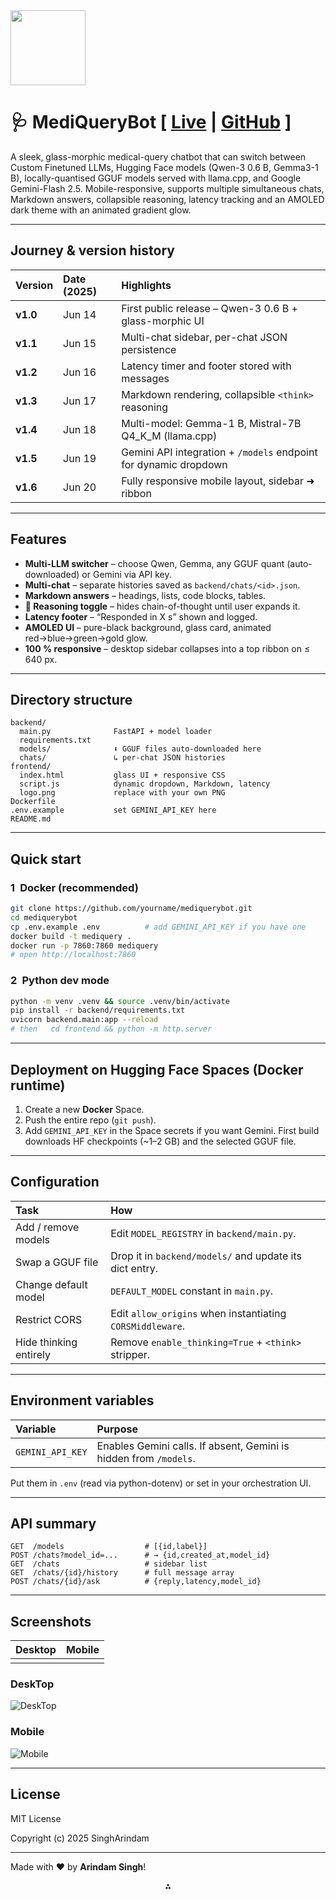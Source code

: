 <img src="https://r2cdn.perplexity.ai/pplx-full-logo-primary-dark%402x.png" class="logo" width="120"/>

# 🩺 MediQueryBot [ [Live](https://huggingface.co/spaces/ArindamSingh/MediQuery) | [GitHub](https://github.com/SinghArindam/MediQueryBot) ]

A sleek, glass-morphic medical-query chatbot that can switch between Custom Finetuned LLMs, Hugging Face models (Qwen-3 0.6 B, Gemma3-1 B), locally-quantised GGUF models served with llama.cpp, and Google Gemini-Flash 2.5.
Mobile-responsive, supports multiple simultaneous chats, Markdown answers, collapsible reasoning, latency tracking and an AMOLED dark theme with an animated gradient glow.

---

## Journey \& version history

| Version | Date (2025) | Highlights |
| :-- | :-- | :-- |
| **v1.0** | Jun 14 | First public release – Qwen-3 0.6 B + glass-morphic UI |
| **v1.1** | Jun 15 | Multi-chat sidebar, per-chat JSON persistence |
| **v1.2** | Jun 16 | Latency timer and footer stored with messages |
| **v1.3** | Jun 17 | Markdown rendering, collapsible `<think>` reasoning |
| **v1.4** | Jun 18 | Multi-model: Gemma-1 B, Mistral-7B Q4_K_M (llama.cpp) |
| **v1.5** | Jun 19 | Gemini API integration + `/models` endpoint for dynamic dropdown |
| **v1.6** | Jun 20 | Fully responsive mobile layout, sidebar ➜ ribbon |

---

## Features

- **Multi-LLM switcher** – choose Qwen, Gemma, any GGUF quant (auto-downloaded) or Gemini via API key.
- **Multi-chat** – separate histories saved as `backend/chats/<id>.json`.
- **Markdown answers** – headings, lists, code blocks, tables.
- **💭 Reasoning toggle** – hides chain-of-thought until user expands it.
- **Latency footer** – “Responded in X s” shown and logged.
- **AMOLED UI** – pure-black background, glass card, animated red→blue→green→gold glow.
- **100 % responsive** – desktop sidebar collapses into a top ribbon on ≤ 640 px.

---

## Directory structure

```
backend/
  main.py              FastAPI + model loader
  requirements.txt
  models/              ⬇ GGUF files auto-downloaded here
  chats/               ↳ per-chat JSON histories
frontend/
  index.html           glass UI + responsive CSS
  script.js            dynamic dropdown, Markdown, latency
  logo.png             replace with your own PNG
Dockerfile
.env.example           set GEMINI_API_KEY here
README.md
```


---

## Quick start

### 1 Docker (recommended)

```bash
git clone https://github.com/yourname/mediquerybot.git
cd mediquerybot
cp .env.example .env          # add GEMINI_API_KEY if you have one
docker build -t mediquery .
docker run -p 7860:7860 mediquery
# open http://localhost:7860
```


### 2 Python dev mode

```bash
python -m venv .venv && source .venv/bin/activate
pip install -r backend/requirements.txt
uvicorn backend.main:app --reload
# then   cd frontend && python -m http.server
```


---

## Deployment on Hugging Face Spaces (Docker runtime)

1. Create a new **Docker** Space.
2. Push the entire repo (`git push`).
3. Add `GEMINI_API_KEY` in the Space secrets if you want Gemini.
First build downloads HF checkpoints (~1–2 GB) and the selected GGUF file.

---

## Configuration

| Task | How |
| :-- | :-- |
| Add / remove models | Edit `MODEL_REGISTRY` in `backend/main.py`. |
| Swap a GGUF file | Drop it in `backend/models/` and update its dict entry. |
| Change default model | `DEFAULT_MODEL` constant in `main.py`. |
| Restrict CORS | Edit `allow_origins` when instantiating `CORSMiddleware`. |
| Hide thinking entirely | Remove `enable_thinking=True` + `<think>` stripper. |


---

## Environment variables

| Variable | Purpose |
| :-- | :-- |
| `GEMINI_API_KEY` | Enables Gemini calls. If absent, Gemini is hidden from `/models`. |

Put them in `.env` (read via python-dotenv) or set in your orchestration UI.

---

## API summary

```
GET  /models                  # [{id,label}]
POST /chats?model_id=...      # → {id,created_at,model_id}
GET  /chats                   # sidebar list
GET  /chats/{id}/history      # full message array
POST /chats/{id}/ask          # {reply,latency,model_id}
```


---

## Screenshots

| Desktop | Mobile |
| :-- | :-- |
|  |  |


### DeskTop
![DeskTop](image.png)

### Mobile
![Mobile](image2.jpg)

---

## License

MIT License

Copyright (c) 2025 SinghArindam

---

Made with ❤ by **Arindam Singh**!

<div style="text-align: center">⁂</div>

